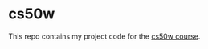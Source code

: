 # cs50w

This repo contains my project code for the [cs50w course](https://cs50.harvard.edu/web/2020/).
